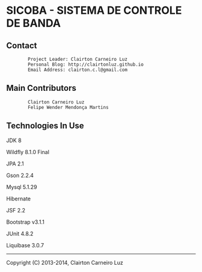 SICOBA - SISTEMA DE CONTROLE DE BANDA
=====================================



Contact
-------

            Project Leader: Clairton Carneiro Luz
            Personal Blog: http://clairtonluz.github.io
            Email Address: clairton.c.l@gmail.com

Main Contributors
-------------------

            Clairton Carneiro Luz
            Felipe Wender Mendonça Martins


Technologies In Use
-------------------

JDK 8

Wildfly 8.1.0 Final

JPA 2.1

Gson 2.2.4

Mysql 5.1.29

Hibernate

JSF 2.2

Bootstrap v3.1.1

JUnit 4.8.2

Liquibase 3.0.7


--------------------------------------------
Copyright (C) 2013-2014, Clairton Carneiro Luz
